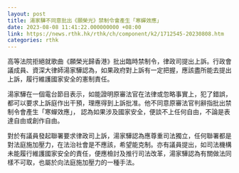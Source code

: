 ```yaml
---
layout: post
title: 湯家驊不同意批出《願榮光》禁制令會產生「寒蟬效應」
date: 2023-08-08 11:41:22.000000000 +08:00
link: https://news.rthk.hk/rthk/ch/component/k2/1712545-20230808.htm
categories: rthk
---
```


高等法院拒絕就歌曲《願榮光歸香港》批出臨時禁制令，律政司提出上訴。行政會議成員、資深大律師湯家驊認為，如果政府對上訴有一定把握，應該盡所能去提出上訴，履行維護國家安全的憲制責任。

湯家驊在一個電台節目表示，如能證明原審法官在法律或忽略事實上，犯了錯誤，都可以要求上訴庭作出干預，理應得到上訴批准。他不同意原審法官判辭指批出禁制令會產生「寒蟬效應」， 認為如果涉及國家安全，便談不上任何自由，不論是表達自由或創作自由。

對於有議員發起聯署要求律政司上訴，湯家驊認為應尊重司法獨立，任何聯署都是對法庭施加壓力，在法治社會是不應該，希望能克制。亦有議員提出，如司法機構未能履行維護國家安全的責任，便應檢討及推行司法改革，湯家驊認為有關做法同樣不可取，也屬於向法庭施加壓力的一種手法。
